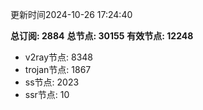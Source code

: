 更新时间2024-10-26 17:24:40

**总订阅: 2884**
**总节点: 30155**
**有效节点: 12248**
- v2ray节点: 8348
- trojan节点: 1867
- ss节点: 2023
- ssr节点: 10
